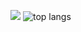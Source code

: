 
![](https://github-readme-stats.vercel.app/api?username=yuchiki&count_private=true&theme=dracula)
![top langs](https://github-readme-stats.vercel.app/api/top-langs/?username=yuchiki&layout=compact&theme=dracula)
